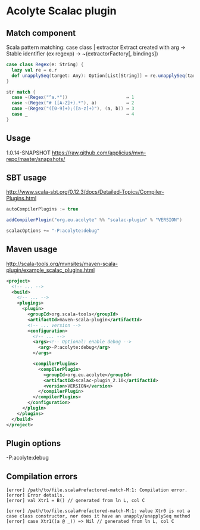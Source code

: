 # Acolyte Scalac plugin

## Match component

Scala pattern matching: case class | extractor
Extract created with arg -> Stable identifier (ex regexp)
-> ~(extractorFactory[, bindings])

```scala
case class Regex(e: String) {
  lazy val re = e.r
  def unapplySeq(target: Any): Option[List[String]] = re.unapplySeq(target)
}
```

```scala
str match {
  case ~(Regex("^a.*"))                      ⇒ 1
  case ~(Regex("# ([A-Z]+).*"), a)           ⇒ 2
  case ~(Regex("([0-9]+);([a-z]+)"), (a, b)) ⇒ 3
  case _                                     ⇒ 4
}
```

## Usage

1.0.14-SNAPSHOT
https://raw.github.com/applicius/mvn-repo/master/snapshots/

## SBT usage

http://www.scala-sbt.org/0.12.3/docs/Detailed-Topics/Compiler-Plugins.html

```scala
autoCompilerPlugins := true

addCompilerPlugin("org.eu.acolyte" %% "scalac-plugin" % "VERSION")

scalacOptions += "-P:acolyte:debug"
```

## Maven usage

http://scala-tools.org/mvnsites/maven-scala-plugin/example_scalac_plugins.html

```xml
<project>
  <!-- ... -->
  <build>
    <!-- ... -->
    <plugings>
      <plugin>
        <groupId>org.scala-tools</groupId>
        <artifactId>maven-scala-plugin</artifactId>
        <!-- ... version -->
        <configuration>
          <!-- ... -->
          <args><!-- Optional: enable debug -->
            <arg>-P:acolyte:debug</arg>
          </args>

          <compilerPlugins>
            <compilerPlugin>
              <groupId>org.eu.acolyte</groupId>
              <artifactId>scalac-plugin_2.10</artifactId>
              <version>VERSION</version>
            </compilerPlugin>
          </compilerPlugins>
        </configuration>
      </plugin>
    </plugins>
  </build>
</project>
```

## Plugin options

-P:acolyte:debug

## Compilation errors

```
[error] /path/to/file.scala#refactored-match-M:1: Compilation error.
[error] Error details.
[error] val Xtr1 = B() // generated from ln L, col C
```

```
[error] /path/to/file.scala#refactored-match-M:1: value Xtr0 is not a case class constructor, nor does it have an unapply/unapplySeq method
[error] case Xtr1((a @ _)) => Nil // generated from ln L, col C
```
